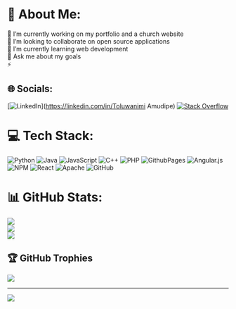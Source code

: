 # 💫 About Me:
🔭 I’m currently working on my portfolio and a church website<br>👯 I’m looking to collaborate on open source applications<br>🌱 I’m currently learning web development <br>💬 Ask me about my goals<br>⚡ 


## 🌐 Socials:
[![LinkedIn](https://img.shields.io/badge/LinkedIn-%230077B5.svg?logo=linkedin&logoColor=white)](https://linkedin.com/in/Toluwanimi Amudipe) [![Stack Overflow](https://img.shields.io/badge/-Stackoverflow-FE7A16?logo=stack-overflow&logoColor=white)](https://stackoverflow.com/users/Blacktea) 

# 💻 Tech Stack:
![Python](https://img.shields.io/badge/python-3670A0?style=for-the-badge&logo=python&logoColor=ffdd54) ![Java](https://img.shields.io/badge/java-%23ED8B00.svg?style=for-the-badge&logo=openjdk&logoColor=white) ![JavaScript](https://img.shields.io/badge/javascript-%23323330.svg?style=for-the-badge&logo=javascript&logoColor=%23F7DF1E) ![C++](https://img.shields.io/badge/c++-%2300599C.svg?style=for-the-badge&logo=c%2B%2B&logoColor=white) ![PHP](https://img.shields.io/badge/php-%23777BB4.svg?style=for-the-badge&logo=php&logoColor=white) ![GithubPages](https://img.shields.io/badge/github%20pages-121013?style=for-the-badge&logo=github&logoColor=white) ![Angular.js](https://img.shields.io/badge/angular.js-%23E23237.svg?style=for-the-badge&logo=angularjs&logoColor=white) ![NPM](https://img.shields.io/badge/NPM-%23CB3837.svg?style=for-the-badge&logo=npm&logoColor=white) ![React](https://img.shields.io/badge/react-%2320232a.svg?style=for-the-badge&logo=react&logoColor=%2361DAFB) ![Apache](https://img.shields.io/badge/apache-%23D42029.svg?style=for-the-badge&logo=apache&logoColor=white) ![GitHub](https://img.shields.io/badge/github-%23121011.svg?style=for-the-badge&logo=github&logoColor=white)
# 📊 GitHub Stats:
![](https://github-readme-stats.vercel.app/api?username=toluwanimi1&theme=dark&hide_border=false&include_all_commits=true&count_private=true)<br/>
![](https://github-readme-streak-stats.herokuapp.com/?user=toluwanimi1&theme=dark&hide_border=false)<br/>
![](https://github-readme-stats.vercel.app/api/top-langs/?username=toluwanimi1&theme=dark&hide_border=false&include_all_commits=true&count_private=true&layout=compact)

## 🏆 GitHub Trophies
![](https://github-profile-trophy.vercel.app/?username=toluwanimi1&theme=radical&no-frame=false&no-bg=false&margin-w=4)

---
[![](https://visitcount.itsvg.in/api?id=toluwanimi1&icon=0&color=6)](https://visitcount.itsvg.in)

<!-- Proudly created with GPRM ( https://gprm.itsvg.in ) -->
